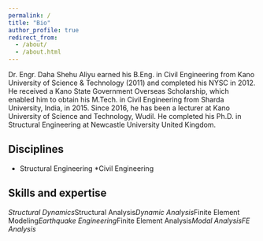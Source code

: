 ```yaml
---
permalink: /
title: "Bio"
author_profile: true
redirect_from: 
  - /about/
  - /about.html
---
```

Dr. Engr. Daha Shehu Aliyu earned his B.Eng. in Civil Engineering from Kano University of Science & Technology (2011) and completed his NYSC in 2012. He received a Kano State Government Overseas Scholarship, which enabled him to obtain his M.Tech. in Civil Engineering from Sharda University, India, in 2015. Since 2016, he has been a lecturer at Kano University of Science and Technology, Wudil. He completed his Ph.D. in Structural Engineering at Newcastle University United Kingdom.

## Disciplines
* Structural Engineering
*Civil Engineering

## Skills and expertise
*Structural Dynamics*Structural Analysis*Dynamic Analysis*Finite Element Modeling*Earthquake Engineering*Finite Element Analysis*Modal AnalysisFE Analysis*
